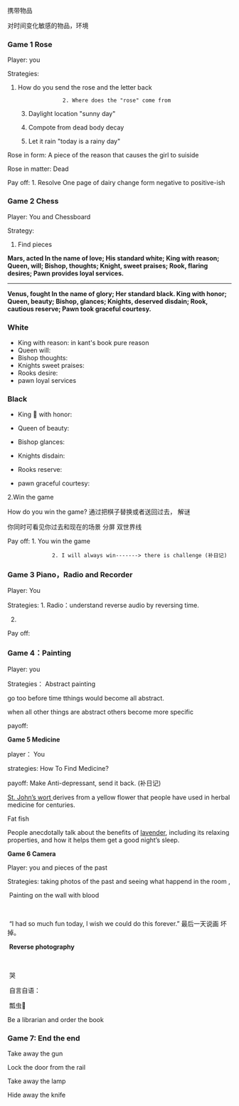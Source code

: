 携带物品



对时间变化敏感的物品，环境







### **Game 1 Rose**



Player: you 



Strategies:  

1. How do you send the rose and the letter back

                     2. Where does the "rose" come from

   3.   Daylight location  "sunny day"

   4.   Compote from dead body decay

   5.   Let it rain   "today is a rainy day"

      

Rose in form:  A piece of the reason that causes the girl to suiside



Rose in matter:  Dead



Pay off:   1. Resolve One page of dairy change form negative to positive-ish 









### **Game 2 Chess**



Player: You and Chessboard 



Strategy:  

1. Find pieces 



**Mars, acted In the name of love; His standard white; King with reason; Queen, will; Bishop, thoughts; Knight,  sweet praises; Rook, flaring desires;  Pawn provides loyal services.** 

****

**Venus, fought In the name of glory; Her standard black. King with honor; Queen, beauty; Bishop, glances; Knights, deserved disdain; Rook, cautious reserve; Pawn took graceful courtesy.**



### **White**

- King with reason:  in kant's book pure reason
- Queen will:  
- Bishop thoughts:
- Knights sweet praises:
- Rooks desire:
- pawn loyal services



### **Black** 

- King 👑 with honor:

- Queen of beauty:
- Bishop glances:
- Knights disdain:
- Rooks reserve:
- pawn graceful courtesy:





2.Win the game               

   

   How do you win the game?      通过把棋子替换或者送回过去，  解谜

   

   你同时可看见你过去和现在的场景   分屏    双世界线

   



Pay off:    1. You win the game

                  2. I will always win-------> there is challenge (补日记)









### **Game 3  Piano，Radio and Recorder**





Player:  You









Strategies:  1. Radio：understand reverse audio by reversing time.

2. 









Pay off:     





### **Game 4：Painting**





Player: you







Strategies： Abstract painting



go too before time tthings would become all abstract.



when all other things are abstract others become more specific







payoff:







**Game 5  Medicine**  



player： You





strategies:  How To Find Medicine?





payoff:  Make Anti-depressant, send it back. (补日记)



[St. John’s wort ](https://www.medicalnewstoday.com/articles/174928)derives from a yellow flower that people have used in herbal medicine for centuries.



Fat fish      



 People anecdotally talk about the benefits of [lavender](https://www.medicalnewstoday.com/articles/265922#benefits), including its relaxing properties, and how it helps them get a good night’s sleep.





**Game 6 Camera**



Player: you and pieces of the past





Strategies: taking photos of the past and seeing what happend in the room ,



​           Painting on the wall with blood 

​           

​           “I had so much fun today, I wish we could do this forever.” 最后一天说画   坏掉。



​            **Reverse photography**

​            

​          哭



​            自言自语：



​             瓢虫🐞  









Be a librarian and order the book







### Game 7: End the end



Take away the gun



Lock the door from the rail



Take away the lamp 



Hide away the knife







































































